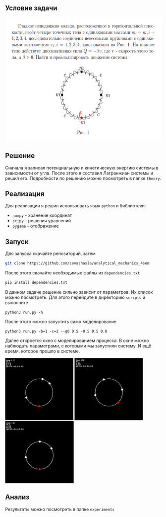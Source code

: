 ## Условие задачи
<img src="./images/condition.png" alt="analmech" height=400>

## Решение
Сначала я записал потенциальную и кинетическую энергию системы в зависимости от угла. После этого я составил Лагранжиан системы и решил его. Подробности по решению можно посмотреть в папке `theory`.

## Реализация
Для реализации я решил использовать язык `python` и библиотеки:
- `numpy` - хранение координат
- `scipy` - решения уравнений
- `pygame` - отображение

## Запуск

Для запуска скачайте репозиторий, затем 
```bash
git clone https://github.com/sevashasla/analytical_mechanics_4sem
```
После этого скачайте необходимые файлы из `dependencies.txt`
```bash
pip install dependencies.txt
```
В данном задаче решение сильно зависит от параметров. Их список можно посмотреть. Для этого перейдите в директорию `scripts` и выполните
```
python3 run.py -h
```

После этого можно запустить само моделирование
```
python3 run.py -b=1 -c=2 --q0 0.5 -0.5 0.5 0.0
```
Далее откроется окно с моделированием процесса. В окне можно наблюдать параметрами, с которыми мы запустили систему. И ещё время, которое прошло в системе.

<img src="./images/example1.png" alt="example1" height=200>
<img src="./images/example2.png" alt="example2" height=200>
<img src="./images/example3.png" alt="example3" height=200>

## Анализ
Результаты можно посмотреть в папке `experiments`
